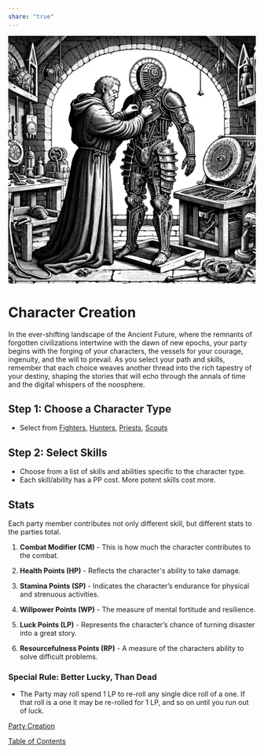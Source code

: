 ```yaml
---  
share: "true"  
---  
```

  
![Pasted image 20240126175628](./Pasted%20image%2020240126175628.png)  
  
# Character Creation  
  
In the ever-shifting landscape of the Ancient Future, where the remnants of forgotten civilizations intertwine with the dawn of new epochs, your party begins with the forging of your characters, the vessels for your courage, ingenuity, and the will to prevail. As you select your path and skills, remember that each choice weaves another thread into the rich tapestry of your destiny, shaping the stories that will echo through the annals of time and the digital whispers of the noosphere.  
## Step 1: Choose a Character Type  
  
- Select from [Fighters](./Fighters.md), [Hunters](./Hunters.md), [Priests](./Priests.md), [Scouts](./Scouts.md)  
  
## Step 2: Select Skills  
  
- Choose from a list of skills and abilities specific to the character type.  
- Each skill/ability has a PP cost. More potent skills cost more.  
  
## Stats  
  
Each party member contributes not only different skill, but different stats to the parties total.  
  
1. **Combat Modifier (CM)** - This is how much the character contributes to the combat.  
  
2. **Health Points (HP)** -  Reflects the character's ability to take damage.  
  
3. **Stamina Points (SP)** - Indicates the character’s endurance for physical and strenuous activities.  
  
4. **Willpower Points (WP)** - The measure of mental fortitude and resilience.  
  
5. **Luck Points (LP)** - Represents the character’s chance of turning disaster into a great story.  
  
6. **Resourcefulness Points (RP)** - A measure of the characters ability to solve difficult problems.  
  
### Special Rule: Better Lucky, Than Dead  
  
- The Party may roll spend 1 LP to re-roll any single dice roll of a one. If that roll is a one it may be re-rolled for 1 LP, and so on until you run out of luck.  
  
[Party Creation](./Party%20Creation.html)  
  
[Table of Contents](./Table%20of%20Contents.html)